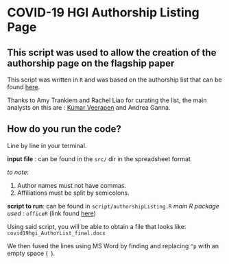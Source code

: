 # COVID-19 HGI Authorship Listing Page 

## This script was used to allow the creation of the authorship page on the flagship paper

This script was written in `R` and was based on the authorship list that can be found [here](https://docs.google.com/spreadsheets/d/1cp9pFeFUxXz5WMjRFv4X-AM1Hlc0iXYJa1rorSSj2Dc/edit#gid=0).

Thanks to Amy Trankiem and Rachel Liao for curating the list, the main analysts on this are : [Kumar Veerapen](mailto:veerapen@broadinstitute.org) and Andrea Ganna.

## How do you run the code?

Line by line in your terminal. 

**input file** : can be found in the `src/` dir in the spreadsheet format

*to note*: 
1) Author names must not have commas.
2) Affiliations must be split by semicolons. 

**script to run**: can be found in `script/authorshipListing.R`
_main R package used_ : `officeR` (link found [here](https://davidgohel.github.io/officer/))

Using said script, you will be able to obtain a file that looks like: 
`covid19hgi_AuthorList_final.docx`

We then fused the lines using MS Word by finding and replacing `^p` with an empty space (` `). 
